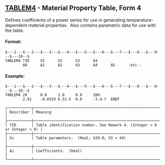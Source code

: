 ## [TABLEM4](https://help.hexagonmi.com/bundle/MSC_Nastran_2022.4/page/Nastran_Combined_Book/qrg/bulktuv/TOC.TABLEM4.xhtml) - Material Property Table, Form 4

Defines coefficients of a power series for use in generating temperature-dependent material properties.  Also contains parametric data for use with the table.

#### Format:

```nastran
$---1---$---2---$---3---$---4---$---5---$---6---$---7---$---8---$---9---$---10--$
TABLEM4 TID     X1      X2      X3      X4                                      
        A0      A1      A2      A3      A4      A5      -etc.-                  
```
#### Example:

```nastran
$---1---$---2---$---3---$---4---$---5---$---6---$---7---$---8---$---9---$---10--$
TABLEM4 28      0.0     1.0     0.0     100.                                    
        2.91    -0.0329 6.51-5  0.0     -3.4-7  ENDT                            
```
```text
┌───────────┬─────────────────────────────────────────────────────────────────────────┐
│ Describer │ Meaning                                                                 │
├───────────┼─────────────────────────────────────────────────────────────────────────┤
│ TID       │ Table identification number. See Remark 4. (Integer > 0 or Integer < 0) │
├───────────┼─────────────────────────────────────────────────────────────────────────┤
│ Xi        │ Table parameters.  (Real; X20.0; X3 < X4)                               │
├───────────┼─────────────────────────────────────────────────────────────────────────┤
│ Ai        │ Coefficients.  (Real)                                                   │
└───────────┴─────────────────────────────────────────────────────────────────────────┘
```
